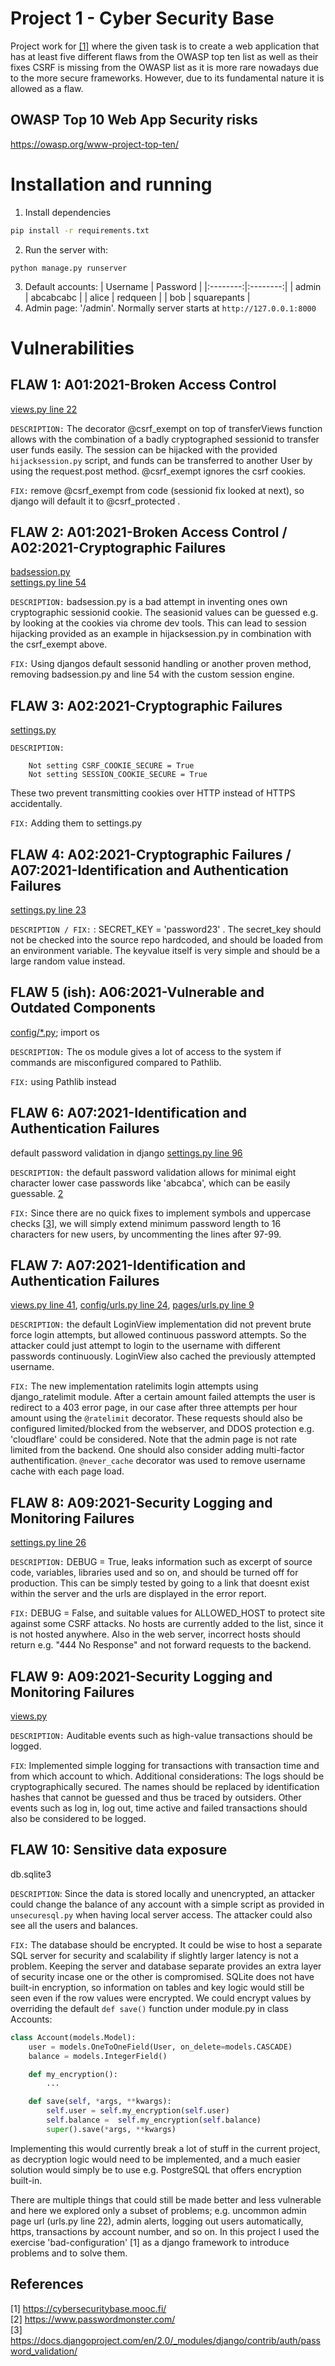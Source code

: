 # Project 1 - Cyber Security Base
Project work for [[1]](https://cybersecuritybase.mooc.fi/) where the given task is to create a web application that has at least five different flaws from the OWASP top ten list as well as their fixes
CSRF is missing from the OWASP list as it is more rare nowadays 
due to the more secure frameworks. However, due to its fundamental nature it is allowed as a flaw.

## OWASP Top 10 Web App Security risks
https://owasp.org/www-project-top-ten/

# Installation and running
1. Install dependencies
```bash
pip install -r requirements.txt
```
2. Run the server with:
```
python manage.py runserver
```
3. Default accounts:
   | Username | Password |
   |:--------:|:--------:|
   | admin   | abcabcabc |
   | alice    | redqueen |
   | bob   | squarepants |
4. Admin page: '/admin'. Normally server starts at `http://127.0.0.1:8000`

# Vulnerabilities

## FLAW 1: A01:2021-Broken Access Control
[views.py line 22](src/pages/views.py#22)

`DESCRIPTION:` The decorator @csrf_exempt on top of transferViews function allows with the combination of a badly cryptographed sessionid to transfer user funds easily. The session can be hijacked with the provided `hijacksession.py` script, and funds can be transferred to another User by using the request.post method. @csrf_exempt ignores the csrf cookies.

`FIX:` remove @csrf_exempt from code (sessionid fix looked at next), so django will default it to @csrf_protected .


## FLAW 2: A01:2021-Broken Access Control / A02:2021-Cryptographic Failures
[badsession.py](src/config/badsession.py)
<br> 
[settings.py line 54](src/config/settings.py#54)

`DESCRIPTION:` badsession.py is a bad attempt in inventing ones own cryptographic sessionid cookie. The seasionid values can be guessed e.g. by looking at the cookies via chrome dev tools. This can lead to session hijacking provided as an example in hijacksession.py in combination with the csrf_exempt above.

`FIX:` Using djangos default sessonid handling or another proven method, removing badsession.py and line 54 with the custom session engine.


## FLAW 3: A02:2021-Cryptographic Failures 
[settings.py](src/config/settings.py)

`DESCRIPTION:` 
```
    Not setting CSRF_COOKIE_SECURE = True
    Not setting SESSION_COOKIE_SECURE = True
```
These two prevent transmitting cookies over HTTP instead of HTTPS accidentally.

`FIX:` Adding them to settings.py


## FLAW 4: A02:2021-Cryptographic Failures / A07:2021-Identification and Authentication Failures
[settings.py line 23](src/config/settings.py#23)


`DESCRIPTION / FIX:` : SECRET_KEY = 'password23' . The secret_key should not be checked into the source repo hardcoded, and should be loaded from an environment variable. The keyvalue itself is very simple and should be a large random value instead.


## FLAW 5 (ish): A06:2021-Vulnerable and Outdated Components
[config/*.py](src/config/); import os

`DESCRIPTION:` The os module gives a lot of access to the system if commands are misconfigured compared to Pathlib.

`FIX:` using Pathlib instead


## FLAW 6: A07:2021-Identification and Authentication Failures
default password validation in django
[settings.py line 96](src/config/settings.py#96)


`DESCRIPTION:` the default password validation allows for minimal eight character lower case passwords like 'abcabca', which can be easily guessable. [2](https://www.passwordmonster.com/)

`FIX:` Since there are no quick fixes to implement symbols and uppercase checks [[3](https://docs.djangoproject.com/en/2.0/_modules/django/contrib/auth/password_validation/)], we will simply extend minimum password length to 16 characters for new users, by uncommenting the lines after 97-99.


## FLAW 7: A07:2021-Identification and Authentication Failures
[views.py line 41](src/pages/views.py#41),
[config/urls.py line 24](src/config/urls.py#24),
[pages/urls.py line 9](src/pages/urls.py#9)


`DESCRIPTION:` the default LoginView implementation did not prevent brute force login attempts, but allowed continuous password attempts. So the attacker could just attempt to login to the username with different passwords continuously. LoginView also cached the previously attempted username.

`FIX:` The new implementation ratelimits login attempts using django_ratelimit module. After a certain amount failed attempts the user is redirect to a 403 error page, in our case after three attempts per hour amount using the `@ratelimit` decorator. These requests should also be configured limited/blocked from the webserver, and DDOS protection e.g. 'cloudflare' could be considered. Note that the admin page is not rate limited from the backend. One should also consider adding multi-factor authentification.
`@never_cache` decorator was used to remove username cache with each page load.


## FLAW 8: A09:2021-Security Logging and Monitoring Failures
[settings.py line 26](src/config/settings.py#26)


`DESCRIPTION:` DEBUG = True, leaks information such as excerpt of source code, variables, libraries used and so on, and should be turned off for production. This can be simply tested by going to a link that doesnt exist within the server and the urls are displayed in the error report.

`FIX:` DEBUG = False, and suitable values for ALLOWED_HOST to protect site against some CSRF attacks. No hosts are currently added to the list, since it is not hosted anywhere. Also in the web server, incorrect hosts should return e.g. "444 No Response" and not forward requests to the backend.

## FLAW 9: A09:2021-Security Logging and Monitoring Failures
[views.py](src/pages/views.py#39)

`DESCRIPTION:` Auditable events such as high-value transactions should be logged.

`FIX`: Implemented simple logging for transactions with transaction time and from which account to which.
Additional considerations: The logs should be cryptographically secured. The names should be replaced by identification hashes that cannot be guessed and thus be traced by outsiders. Other events such as log in, log out, time active and failed transactions should also be considered to be logged.


## FLAW 10: Sensitive data exposure
db.sqlite3

`DESCRIPTION`: Since the data is stored locally and unencrypted, an attacker could change the balance of any account with a simple script as provided in `unsecuresql.py` when having local server access. The attacker could also see all the users and balances.

`FIX:` The database should be encrypted. It could be wise to host a separate SQL server for security and scalability if slightly larger latency is not a problem. Keeping the server and database separate provides an extra layer of security incase one or the other is compromised. SQLite does not have built-in encryption, so information on tables and key logic would still be seen even if the row values were encrypted. We could encrypt values by overriding the default `def save()` function under module.py in class Accounts:
```Python
class Account(models.Model):
	user = models.OneToOneField(User, on_delete=models.CASCADE)
	balance = models.IntegerField()

    def my_encryption():
        ...

    def save(self, *args, **kwargs):
        self.user = self.my_encryption(self.user)
        self.balance =  self.my_encryption(self.balance)
        super().save(*args, **kwargs)
```
Implementing this would currently break a lot of stuff in the current project, as decryption logic would need to be implemented, and a much easier solution would simply be to use e.g. PostgreSQL that offers encryption built-in. 

There are multiple things that could still be made better and less vulnerable and here we explored only a subset of problems; e.g. uncommon admin page url (urls.py line 22), admin alerts, logging out users automatically, https, transactions by account number, and so on. In this project I used the exercise 'bad-configuration' [1] as a django framework to introduce problems and to solve them.

## References
[1] https://cybersecuritybase.mooc.fi/ <br>
[2] https://www.passwordmonster.com/ <br>
[3] https://docs.djangoproject.com/en/2.0/_modules/django/contrib/auth/password_validation/ <br>